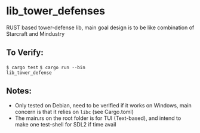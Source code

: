 # lib_tower_defenses
RUST based tower-defense lib, main goal design is to be like combination of Starcraft and Mindustry

## To Verify:
<code>$ cargo test</code>
<code>$ cargo run --bin lib_tower_defense</code>

## Notes:
* Only tested on Debian, need to be verified if it works on Windows, main concern is that it relies on `libc` (see Cargo.toml)
* The main.rs on the root folder is for TUI (Text-based), and intend to make one test-shell for SDL2 if time avail
